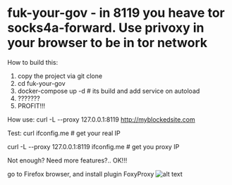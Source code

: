 # fuk-your-gov - in 8119 you heave tor socks4a-forward. Use privoxy in your browser to be in tor network

How to build this:
1) copy the project via git clone
2) cd fuk-your-gov
3) docker-compose up -d # its build and add service on autoload
4) ???????
5) PROFIT!!!

How use:
curl -L --proxy 127.0.0.1:8119 http://myblockedsite.com

Test:
curl ifconfig.me # get your real IP

curl -L --proxy 127.0.0.1:8119 ifconfig.me # get you proxy IP

Not enough? Need more features?..
OK!!!

go to Firefox browser, and install plugin FoxyProxy
![alt text](http://cloud.hacore.ru/s/TQSA4ZaLt6pjBHi/download)
